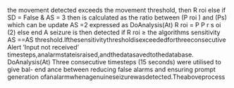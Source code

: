 the movement detected exceeds the movement threshold, then R roi else if SD = False & AS = 3 then
is calculated as the ratio between (P roi ) and (Ps) which can be update AS =2
expressed as DoAnalysis(At)
R roi = P P r s oi (2) else end
A seizure is then detected if R roi ≥ the algorithms sensitivity AS ==AS
threshold.Ifthesensitivitythresholdisexceededforthreeconsecutive Alert ’Input not received’
timesteps,analarmstateisraised,andthedatasavedtothedatabase. DoAnalysis(At)
Three consecutive timesteps (15 seconds) were utilised to give bal-
end
ance between reducing false alarms and ensuring prompt generation
ofanalarmwhenagenuineseizurewasdetected.Theaboveprocess
